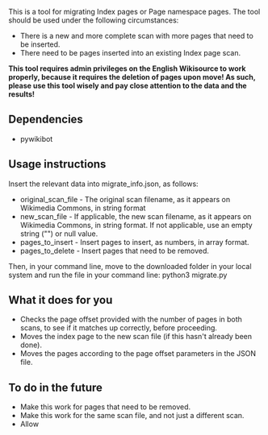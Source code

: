 This is a tool for migrating Index pages or Page namespace pages. The tool should be used under the following circumstances:
* There is a new and more complete scan with more pages that need to be inserted.
* There need to be pages inserted into an existing Index page scan.

**This tool requires admin privileges on the English Wikisource to work properly, because it requires the deletion of pages upon move! As such, please use this tool wisely and pay close attention to the data and the results!**

## Dependencies ##
* pywikibot

## Usage instructions ##

Insert the relevant data into migrate_info.json, as follows:
* original_scan_file - The original scan filename, as it appears on Wikimedia Commons, in string format
* new_scan_file - If applicable, the new scan filename, as it appears on Wikimedia Commons, in string format. If not applicable, use an empty string ("") or null value.
* pages_to_insert - Insert pages to insert, as numbers, in array format.
* pages_to_delete - Insert pages that need to be removed.

Then, in your command line, move to the downloaded folder in your local system and run the file in your command line:
python3 migrate.py

## What it does for you ##

* Checks the page offset provided with the number of pages in both scans, to see if it matches up correctly, before proceeding.
* Moves the index page to the new scan file (if this hasn't already been done).
* Moves the pages according to the page offset parameters in the JSON file.

## To do in the future ##

* Make this work for pages that need to be removed.
* Make this work for the same scan file, and not just a different scan.
* Allow 